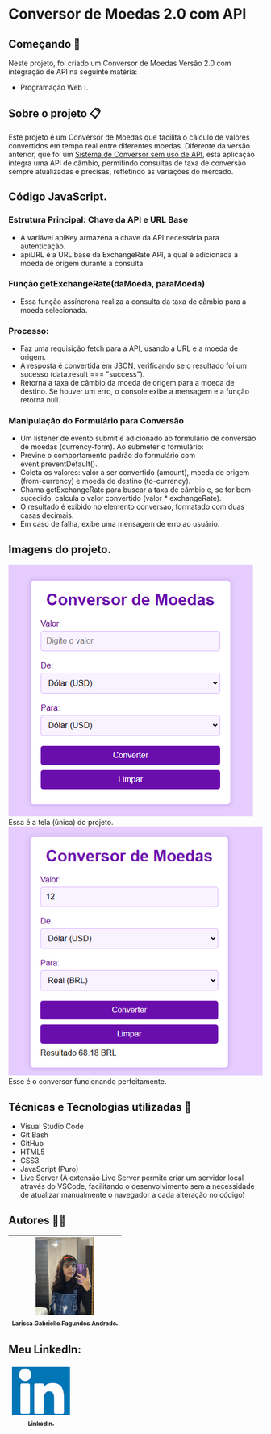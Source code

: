 # Conversor de Moedas 2.0 com API

## Começando 🚀
Neste projeto, foi criado um Conversor de Moedas Versão 2.0 com integração de API na seguinte matéria:
* Programação Web I.

## Sobre o projeto 📋
Este projeto é um Conversor de Moedas que facilita o cálculo de valores convertidos em tempo real entre diferentes moedas. Diferente da versão anterior, que foi um [Sistema de Conversor sem uso de API](https://github.com/gabriellefagundes/conversor-moeda), esta aplicação integra uma API de câmbio, permitindo consultas de taxa de conversão sempre atualizadas e precisas, refletindo as variações do mercado.

## Código JavaScript.
### Estrutura Principal: Chave da API e URL Base
* A variável apiKey armazena a chave da API necessária para autenticação.
* apiURL é a URL base da ExchangeRate API, à qual é adicionada a moeda de origem durante a consulta.
### Função getExchangeRate(daMoeda, paraMoeda)
* Essa função assíncrona realiza a consulta da taxa de câmbio para a moeda selecionada.
### Processo:
* Faz uma requisição fetch para a API, usando a URL e a moeda de origem.
* A resposta é convertida em JSON, verificando se o resultado foi um sucesso (data.result === "success").
* Retorna a taxa de câmbio da moeda de origem para a moeda de destino. Se houver um erro, o console exibe a mensagem e a função retorna null.
### Manipulação do Formulário para Conversão
* Um listener de evento submit é adicionado ao formulário de conversão de moedas (currency-form). Ao submeter o formulário:
* Previne o comportamento padrão do formulário com event.preventDefault().
* Coleta os valores: valor a ser convertido (amount), moeda de origem (from-currency) e moeda de destino (to-currency).
* Chama getExchangeRate para buscar a taxa de câmbio e, se for bem-sucedido, calcula o valor convertido (valor * exchangeRate).
* O resultado é exibido no elemento conversao, formatado com duas casas decimais.
* Em caso de falha, exibe uma mensagem de erro ao usuário.

## Imagens do projeto.
![](conversor.png)   
    Essa é a tela (única) do projeto.
 ![](conversor.funcionando.png)    
    Esse é o conversor funcionando perfeitamente.

## Técnicas e Tecnologias utilizadas 🔨
* Visual Studio Code
* Git Bash
* GitHub
* HTML5
* CSS3
* JavaScript (Puro)
* Live Server (A extensão Live Server permite criar um servidor local através do VSCode, facilitando o desenvolvimento sem a necessidade de atualizar manualmente o navegador a cada alteração no código)


## Autores ✍🏻
| [<img loading="eu.jpeg" src="eu.jpeg" width=115><br><sub>Larissa Gabrielle Fagundes Andrade.</sub>](https://github.com/gabriellefagundes) |
| :---: 
## Meu LinkedIn:
|  [<img loading="linkedin.png" src="linkedin.png" width=115><br><sub>LinkedIn.</sub>](https://www.linkedin.com/in/larissa-gabrielle-a74a272b3/)
| :---: 